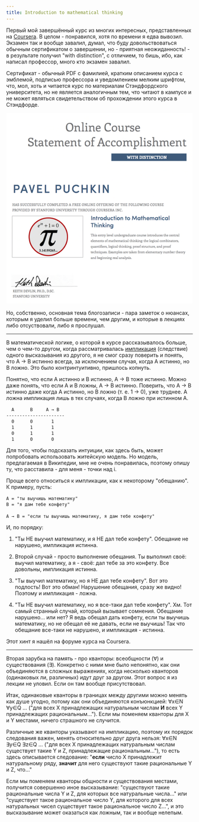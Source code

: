 ```yaml
---
title: Introduction to mathematical thinking
---
```


Первый   мой  завершённый   курс  из   многих  интересных,   представленных  на
[Coursera][]. В целом - понравился, хотя по времени я едва вывозил. Экзамен так
и  вообще  завалил,  думал,  что  буду  довольствоваться  обычным  сертификатом
о  завершении,  но -  приятная  неожиданность!  -  в результате  получил  "with
distinction",  с отличием,  то  бишь,  ибо, как  написал  профессор, много  кто
экзамен завалил.

Сертификат  - обычный  PDF  с  фамилией, кратким  описанием  курса с  эмблемой,
подписью профессора  и уведомлением мелким  шрифтом, что, мол, хоть  и читается
курс по материалам Стэндфордского университета, но не является аналогичным тем,
что читают  в кампусе и не  может являться свидетельством об  прохождении этого
курса в Стэндфорде.

![](/images/math-thinking-notes.png)

Но, собственно, основная  тема блогозаписи - пара заметок о  нюансах, которым я
уделил больше времени, чем другим, и  которые в лекциях либо отсуствовали, либо
я прослушал.

* * *

В математической логике, о которой в  курсе рассказывалось больше, чем о чем-то
другом, когда рассматривалась [импликация][] (следствие) одного высказывания из
другого,  я не  смог сразу  поверить и  понять, что  A →  B истинно  всегда, за
исключением  случая, когда  А истинно,  но B  ложно. Это  было контринтуитивно,
пришлось копнуть.

Понятно, что если А истинно и B истинно, A → B тоже истинно. Можно даже понять,
что если А и B  ложны, A → B истинно. Поверить, что A →  B истинно даже когда А
истинно, но B ложно  (т. е. 1 → 0), уже труднее. А  ложна импликация лишь в тех
случаях, когда B ложно при истинном A.

      A      B     A → B
    ----------------------
      0      0       1
      1      1       1
      0      1       1
      1      0       0

Для  того,  чтобы  подсказать  интуиции,  как  здесь  быть,  может  попробовать
использовать  житейскую модель.  Но модель,  предлагаемая в  Википедии, мне  не
очень понравилась, поэтому опишу ту, что расставила - для меня - точки над i.

Проще всего  относиться к импликации,  как к некоторому "обещанию".  К примеру,
пусть:

    A = "ты выучишь математику"
    B = "я дам тебе конфету"

    A → B = "если ты выучишь математику, я дам тебе конфету"

И, по порядку:

1. "Ты НЕ  выучил математику, и я  НЕ дал тебе конфету".  Обещание не нарушено,
импликация истинна.

2.  Второй  случай -  просто  выполнение  обещания.  Ты выполнил  своё:  выучил
математику,  а я  - своё:  дал тебе  за это  конфету. Все  довольны, импликация
истинна.

3. "Ты выучил математику, но я НЕ  дал тебе конфету". Вот это подлость! Вот это
обман! Нарушение обещания, сразу же видно! Поэтому и импликация - ложна.

4. "Ты  НЕ выучил математику,  но я все-таки дал  тебе конфету". Хм.  Тот самый
странный случай,  который вызывает  сомнения. Обещание  нарушено... или  нет? Я
ведь  обещал дать  конфету, если  ты  выучишь математику,  но не  обещал её  не
давать, если не выучишь! Так что  обещание все-таки не нарушено, и импликация -
истинна.

Этот хинт я нашёл на форуме курса на Coursera.

* * *

Вторая зарубка на  память - про кванторы: всеобщности (∀)  и существования (∃).
Конкретно с ними мне было непонятно, как они объединяются в сложных выражениях,
когда несколько кванторов (одинаковых ли,  различных) идут друг за другом. Этот
вопрос я из лекции не уловил. Если он там вообще присутствовал.

Итак,  одинаковые кванторы  в  границах  между другими  можно  менять как  душе
угодно, потому  как они объединяются  конъюнкцией: ∀x∈N  ∀y∈Q ... ("для  всех Х
принадлежащих натуральным числам **И**  всех Y принадлежащих рациональным...").
Если мы поменяем кванторы для X и Y местами, ничего страшного не случится.

Различные же  кванторы указывают на  импликацию, поэтому их  порядок следования
важен, менять  относительно друг друга  нельзя: ∀x∈N  ∃y∈Q ∃z∈Q ...  ("для всех
X  принадлежащих  натуральным числам  существует  такие  Y и  Z,  принадлежащие
рациональным..."),  то  есть  здесь  описывается  следование:  "**если**  число
X  принадлежит   натуральному  ряду,  **значит**  для   него  существуют  такие
рациональные Y и Z, что..."

Если  мы   поменяем  кванторы  общности  и   существования  местами,  получится
совершенно иное высказывание:  "существуют такие рациональные числа Y  и Z, для
которых все натуральные  числа..." или "существует такое  рациональное число Y,
для которого  для всех  натуральных чисел  существует такое  рациональное число
Z...", и это высказывание может оказаться как ложным, так и вообще нелепым.



[Coursera]: https://www.coursera.org
[импликация]: http://ru.wikipedia.org/wiki/Импликация
